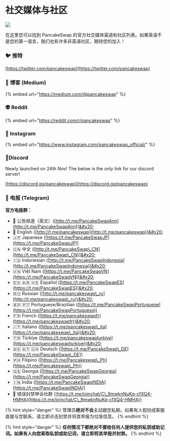 # 社交媒体与社区

![](https://gblobscdn.gitbook.com/assets%2F-MHREX7DHcljbY5IkjgJ%2F-MbFSP32KpyXLujbE6FD%2F-MbFS\_7dZYjmW5bxttCI%2Fdocs%20masthead%20\(22\).png?alt=media\&token=388670fb-9f6d-4a19-b434-ffd618be1c03)

在这里您可以找到 PancakeSwap 的官方社交媒体渠道和社区列表。如果英语不是您的第一语言，我们也有许多非英语社区，期待您的加入！

### 🐦 推特

[https://twitter.com/pancakeswap](https://twitter.com/pancakeswap)

### 📰 博客 (Medium)

{% embed url="https://medium.com/@pancakeswap" %}

### 👽 Reddit

{% embed url="https://reddit.com/r/pancakeswap" %}

### 🤳 Instagram

{% embed url="https://www.instagram.com/pancakeswap_official/" %}

### 🤖Discord

Newly launched on 24th Nov! The below is the only link for our discord server!

[https://discord.gg/pancakeswap](https://discord.gg/pancakeswap)

### 💬 电报 (Telegram)

**官方电报群：**&#x20;

* 📣 公告频道（英文）([http://t.me/PancakeSwapAnn](http://t.me/PancakeSwapAnn))&#x20;
* 🥞 English ([http://t.me/pancakeswap](http://t.me/pancakeswap))&#x20;
* 🇯🇵 Japanese ([https://t.me/PancakeSwapJP](https://t.me/PancakeSwapJP))
* 🇨🇳 中文 ([http://t.me/PancakeSwap\_CN](http://t.me/PancakeSwap\_CN))&#x20;
* 🇮🇩 Indonesian ([http://t.me/PancakeSwapIndonesia](http://t.me/PancakeSwapIndonesia))&#x20;
* 🇻🇳 Việt Nam ([https://t.me/PancakeSwapVN](https://t.me/PancakeSwapVN))&#x20;
* 🇪🇸 🇦🇷 🇻🇪 Español ([https://t.me/PancakeSwapES](https://t.me/PancakeSwapES))&#x20;
* 🇷🇺 Russian ([http://t.me/pancakeswap\_ru](http://t.me/pancakeswap\_ru))&#x20;
* 🇧🇷 🇵🇹 Portuguese/Brazilian ([https://t.me/PancakeSwapPortuguese](https://t.me/PancakeSwapPortuguese))
* &#x20;🇫🇷 French ([https://t.me/pancakeswapfr](https://t.me/pancakeswapfr))&#x20;
* 🇮🇹 Italiano ([https://t.me/pancakeswap\_ita](https://t.me/pancakeswap\_ita))&#x20;
* 🇹🇷 Türkiye ([https://t.me/pancakeswapturkiye](https://t.me/pancakeswapturkiye))&#x20;
* 🇩🇪 🇦🇹 🇨🇭 Deutsch ([https://t.me/PancakeSwap\_DE](https://t.me/PancakeSwap\_DE))
* 🇵🇭 Filipino ([https://t.me/Pancakeswap\_Ph](https://t.me/Pancakeswap\_Ph))
* 🇬🇪 Georgia ([https://t.me/PancakeSwapGeorgia](https://t.me/PancakeSwapGeorgia))
* 🇮🇳 India ([https://t.me/PancakeSwapINDIA](https://t.me/PancakeSwapINDIA))
* 😤 错误封禁申诉社群 ([https://t.me/joinchat/C\_9mwknNuKq-cfXQ4-HMHA](https://t.me/joinchat/C\_9mwknNuKq-cfXQ4-HMHA))

{% hint style="danger" %}
管理员**绝对不会**主动跟您私聊。如果有人假扮成客服直接与您联系，请立即点击封禁并将其举报为垃圾信息。
{% endhint %}

{% hint style="danger" %}
**任何情况下都绝对不要给任何人提供您的私钥或助记词。如果有人向您索取私钥或助记词，请立即将其举报并封禁。**
{% endhint %}
